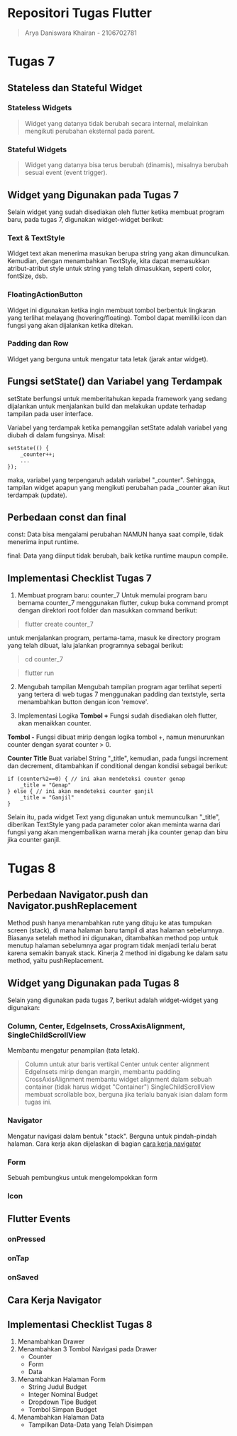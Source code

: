 # Repositori Tugas Flutter

> Arya Daniswara Khairan - 2106702781


# Tugas 7

## Stateless dan Stateful Widget
### Stateless Widgets
> Widget yang datanya tidak berubah secara internal, melainkan mengikuti perubahan eksternal pada parent.

### Stateful Widgets
> Widget yang datanya bisa terus berubah (dinamis), misalnya berubah sesuai event (event trigger).

## Widget yang Digunakan pada Tugas 7

Selain widget yang sudah disediakan oleh flutter ketika membuat program baru, pada tugas 7, digunakan widget-widget berikut:

### Text & TextStyle
Widget text akan menerima masukan berupa string yang akan dimunculkan. Kemudian, dengan menambahkan TextStyle, kita dapat memasukkan atribut-atribut style untuk string yang telah dimasukkan, seperti color, fontSize, dsb. 

### FloatingActionButton
Widget ini digunakan ketika ingin membuat tombol berbentuk lingkaran yang terlihat melayang (hovering/floating). Tombol dapat memiliki icon dan fungsi yang akan dijalankan ketika ditekan.

### Padding dan Row
Widget yang berguna untuk mengatur tata letak (jarak antar widget).

## Fungsi setState() dan Variabel yang Terdampak
setState berfungsi untuk memberitahukan kepada framework yang sedang dijalankan untuk menjalankan build dan melakukan update terhadap tampilan pada user interface.

Variabel yang terdampak ketika pemanggilan setState adalah variabel yang diubah di dalam fungsinya. Misal:

```
setState(() {
    _counter++;
    ...
});
```

maka, variabel yang terpengaruh adalah variabel "_counter". Sehingga, tampilan widget apapun yang mengikuti perubahan pada _counter akan ikut terdampak (update).

## Perbedaan const dan final
const: Data bisa mengalami perubahan NAMUN hanya saat compile, tidak menerima input runtime.

final: Data yang diinput tidak berubah, baik ketika runtime maupun compile.

## Implementasi Checklist Tugas 7
1. Membuat program baru: counter_7
Untuk memulai program baru bernama counter_7 menggunakan flutter, cukup buka command prompt dengan direktori root folder dan masukkan command berikut:
> flutter create counter_7

untuk menjalankan program, pertama-tama, masuk ke directory program yang telah dibuat, lalu jalankan programnya sebagai berikut:
> cd counter_7

> flutter run

2. Mengubah tampilan
Mengubah tampilan program agar terlihat seperti yang tertera di web tugas 7 menggunakan padding dan textstyle, serta menambahkan button dengan icon 'remove'.

3. Implementasi Logika
**Tombol +**
Fungsi sudah disediakan oleh flutter, akan menaikkan counter.

**Tombol -**
Fungsi dibuat mirip dengan logika tombol +, namun menurunkan counter dengan syarat counter > 0.

**Counter Title**
Buat variabel String "_title", kemudian, pada fungsi increment dan decrement, ditambahkan if conditional dengan kondisi sebagai berikut:

```
if (counter%2==0) { // ini akan mendeteksi counter genap
    _title = "Genap"
} else { // ini akan mendeteksi counter ganjil
    _title = "Ganjil"
}
```

Selain itu, pada widget Text yang digunakan untuk memunculkan "_title", diberikan TextStyle yang pada parameter color akan meminta warna dari fungsi yang akan mengembalikan warna merah jika counter genap dan biru jika counter ganjil.


# Tugas 8

## Perbedaan Navigator.push dan Navigator.pushReplacement
Method push hanya menambahkan rute yang dituju ke atas tumpukan screen (stack), di mana halaman baru tampil di atas halaman sebelumnya. Biasanya setelah method ini digunakan, ditambahkan method pop untuk menutup halaman sebelumnya agar program tidak menjadi terlalu berat karena semakin banyak stack.
Kinerja 2 method ini digabung ke dalam satu method, yaitu pushReplacement.

## Widget yang Digunakan pada Tugas 8

Selain yang digunakan pada tugas 7, berikut adalah widget-widget yang digunakan:

### Column, Center, EdgeInsets, CrossAxisAlignment, SingleChildScrollView

Membantu mengatur penampilan (tata letak).
> Column untuk atur baris vertikal
> Center untuk center alignment
> EdgeInsets mirip dengan margin, membantu padding
> CrossAxisAlignment membantu widget alignment dalam sebuah container (tidak harus widget "Container")
> SingleChildScrollView membuat scrollable box, berguna jika terlalu banyak isian dalam form tugas ini.

### Navigator

Mengatur navigasi dalam bentuk "stack". Berguna untuk pindah-pindah halaman. Cara kerja akan dijelaskan di bagian [cara kerja navigator](#cara-kerja-navigator)

### Form

Sebuah pembungkus untuk mengelompokkan form

### Icon

## Flutter Events
### onPressed
### onTap
### onSaved

## Cara Kerja Navigator

## Implementasi Checklist Tugas 8
1. Menambahkan Drawer
2. Menambahkan 3 Tombol Navigasi pada Drawer
    * Counter
    * Form
    * Data
3. Menambahkan Halaman Form
    * String Judul Budget
    * Integer Nominal Budget
    * Dropdown Tipe Budget
    * Tombol Simpan Budget
4. Menambahkan Halaman Data
    * Tampilkan Data-Data yang Telah Disimpan
